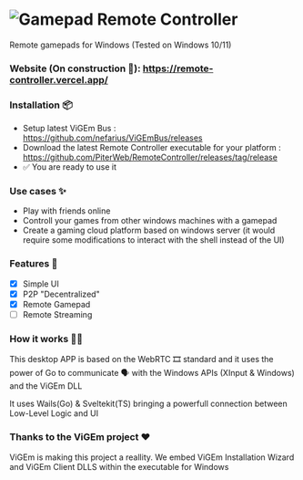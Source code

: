 # ![Gamepad](https://github.com/PiterWeb/RemoteController/blob/e1d7f45a407cf8ba3d4fedf6f7bb99faf7ee3f88/frontend/src/lib/assets/gamepad.svg) Remote Controller 
Remote gamepads for Windows (Tested on Windows 10/11)



### Website (On construction 🚧): https://remote-controller.vercel.app/ 

### Installation 📦

- Setup latest ViGEm Bus : https://github.com/nefarius/ViGEmBus/releases
- Download the latest Remote Controller executable for your platform : https://github.com/PiterWeb/RemoteController/releases/tag/release
- ✅ You are ready to use it

### Use cases ✨

- Play with friends online
- Controll your games from other windows machines with a gamepad
- Create a gaming cloud platform based on windows server (it would require some modifications to interact with the shell instead of the UI)

### Features 🧩

- [x] Simple UI
- [x] P2P "Decentralized"
- [x] Remote Gamepad
- [ ] Remote Streaming

### How it works 👷‍♂️

This desktop APP is based on the WebRTC 🎞 standard and it uses the power of Go to communicate 🗣 with the Windows APIs (XInput & Windows) and the ViGEm DLL

It uses Wails(Go) & Sveltekit(TS) bringing a powerfull connection between Low-Level Logic and UI

### Thanks to the ViGEm project ♥
ViGEm is making this project a reallity. We embed ViGEm Installation Wizard and ViGEm Client DLLS within the executable for Windows